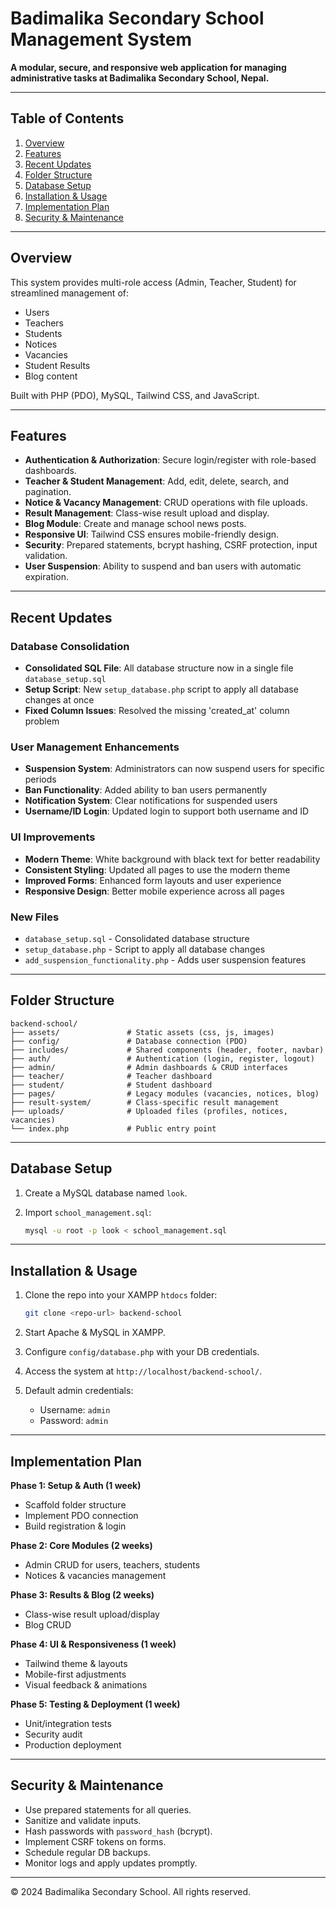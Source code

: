 # Badimalika Secondary School Management System

**A modular, secure, and responsive web application for managing administrative tasks at Badimalika Secondary School, Nepal.**

---

## Table of Contents

1. [Overview](#overview)
2. [Features](#features)
3. [Recent Updates](#recent-updates)
4. [Folder Structure](#folder-structure)
5. [Database Setup](#database-setup)
6. [Installation & Usage](#installation--usage)
7. [Implementation Plan](#implementation-plan)
8. [Security & Maintenance](#security--maintenance)

---

## Overview

This system provides multi-role access (Admin, Teacher, Student) for streamlined management of:

* Users
* Teachers
* Students
* Notices
* Vacancies
* Student Results
* Blog content

Built with PHP (PDO), MySQL, Tailwind CSS, and JavaScript.

---

## Features

* **Authentication & Authorization**: Secure login/register with role-based dashboards.
* **Teacher & Student Management**: Add, edit, delete, search, and pagination.
* **Notice & Vacancy Management**: CRUD operations with file uploads.
* **Result Management**: Class-wise result upload and display.
* **Blog Module**: Create and manage school news posts.
* **Responsive UI**: Tailwind CSS ensures mobile-friendly design.
* **Security**: Prepared statements, bcrypt hashing, CSRF protection, input validation.
* **User Suspension**: Ability to suspend and ban users with automatic expiration.

---

## Recent Updates

### Database Consolidation
* **Consolidated SQL File**: All database structure now in a single file `database_setup.sql`
* **Setup Script**: New `setup_database.php` script to apply all database changes at once
* **Fixed Column Issues**: Resolved the missing 'created_at' column problem

### User Management Enhancements
* **Suspension System**: Administrators can now suspend users for specific periods
* **Ban Functionality**: Added ability to ban users permanently
* **Notification System**: Clear notifications for suspended users
* **Username/ID Login**: Updated login to support both username and ID

### UI Improvements
* **Modern Theme**: White background with black text for better readability
* **Consistent Styling**: Updated all pages to use the modern theme
* **Improved Forms**: Enhanced form layouts and user experience
* **Responsive Design**: Better mobile experience across all pages

### New Files
* `database_setup.sql` - Consolidated database structure
* `setup_database.php` - Script to apply all database changes
* `add_suspension_functionality.php` - Adds user suspension features

---

## Folder Structure

```
backend-school/
├── assets/               # Static assets (css, js, images)
├── config/               # Database connection (PDO)
├── includes/             # Shared components (header, footer, navbar)
├── auth/                 # Authentication (login, register, logout)
├── admin/                # Admin dashboards & CRUD interfaces
├── teacher/              # Teacher dashboard
├── student/              # Student dashboard
├── pages/                # Legacy modules (vacancies, notices, blog)
├── result-system/        # Class-specific result management
├── uploads/              # Uploaded files (profiles, notices, vacancies)
└── index.php             # Public entry point
```

---

## Database Setup

1. Create a MySQL database named `look`.
2. Import `school_management.sql`:

   ```bash
   mysql -u root -p look < school_management.sql
   ```

---

## Installation & Usage

1. Clone the repo into your XAMPP `htdocs` folder:

   ```bash
   git clone <repo-url> backend-school
   ```
2. Start Apache & MySQL in XAMPP.
3. Configure `config/database.php` with your DB credentials.
4. Access the system at `http://localhost/backend-school/`.
5. Default admin credentials:

   * Username: `admin`
   * Password: `admin`

---

## Implementation Plan

**Phase 1: Setup & Auth (1 week)**

* Scaffold folder structure
* Implement PDO connection
* Build registration & login

**Phase 2: Core Modules (2 weeks)**

* Admin CRUD for users, teachers, students
* Notices & vacancies management

**Phase 3: Results & Blog (2 weeks)**

* Class-wise result upload/display
* Blog CRUD

**Phase 4: UI & Responsiveness (1 week)**

* Tailwind theme & layouts
* Mobile-first adjustments
* Visual feedback & animations

**Phase 5: Testing & Deployment (1 week)**

* Unit/integration tests
* Security audit
* Production deployment

---

## Security & Maintenance

* Use prepared statements for all queries.
* Sanitize and validate inputs.
* Hash passwords with `password_hash` (bcrypt).
* Implement CSRF tokens on forms.
* Schedule regular DB backups.
* Monitor logs and apply updates promptly.

---

© 2024 Badimalika Secondary School. All rights reserved.
